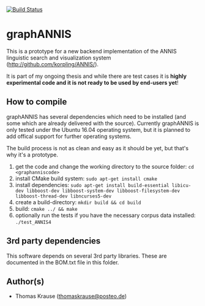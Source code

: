 [![Build Status](https://travis-ci.org/thomaskrause/graphANNIS.svg?branch=develop)](https://travis-ci.org/thomaskrause/graphANNIS)

graphANNIS
==========

This is a prototype for a new backend implementation of the ANNIS linguistic search and visualization system (http://github.com/korpling/ANNIS/). 

It is part of my ongoing thesis and while there are test cases it is **highly experimental code and it is not ready to be used by end-users yet**!

How to compile
---------------

graphANNIS has several dependencies which need to be installed (and some which are already delivered with the source).
Currently graphANNIS is only tested under the Ubuntu 16.04 operating system,
but it is planned to add offical support for further operating systems.

The build process is not as clean and easy as it should be yet, but that's why it's a prototype.  

1. get the code and change the working directory to the source folder: `cd <graphanniscode>`
2. install CMake build system: `sudo apt-get install cmake`
3. install dependencies: `sudo apt-get install build-essential libicu-dev libboost-dev libboost-system-dev libboost-filesystem-dev libboost-thread-dev libncurses5-dev`
4. create a build-directory: `mkdir build && cd build`
5. build: `cmake ../ && make`
6. optionally run the tests if you have the necessary corpus data installed: `./test_ANNIS4`

3rd party dependencies
----------------------

This software depends on several 3rd party libraries. These are documented in the BOM.txt file in this folder.

Author(s)
---------

* Thomas Krause (thomaskrause@posteo.de)
